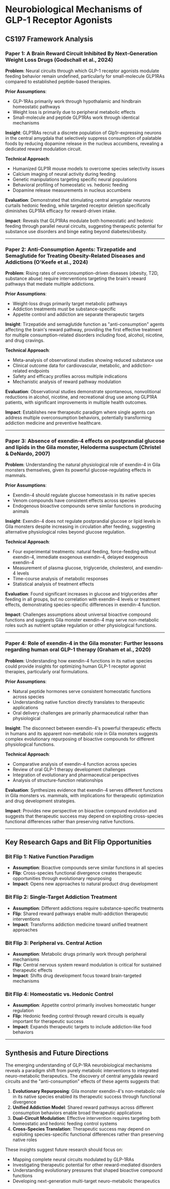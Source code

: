 # Neurobiological Mechanisms of GLP-1 Receptor Agonists

## CS197 Framework Analysis

### Paper 1: A Brain Reward Circuit Inhibited By Next-Generation Weight Loss Drugs (Godschall et al., 2024)

**Problem**: Neural circuits through which GLP-1 receptor agonists modulate feeding behavior remain undefined, particularly for small-molecule GLP1RAs compared to established peptide-based therapies.

**Prior Assumptions**:
- GLP-1RAs primarily work through hypothalamic and hindbrain homeostatic pathways
- Weight loss is primarily due to peripheral metabolic effects
- Small-molecule and peptide GLP1RAs work through identical mechanisms

**Insight**: GLP1RAs recruit a discrete population of Glp1r-expressing neurons in the central amygdala that selectively suppress consumption of palatable foods by reducing dopamine release in the nucleus accumbens, revealing a dedicated reward modulation circuit.

**Technical Approach**:
- Humanized GLP1R mouse models to overcome species selectivity issues
- Calcium imaging of neural activity during feeding
- Genetic manipulations targeting specific neural populations
- Behavioral profiling of homeostatic vs. hedonic feeding
- Dopamine release measurements in nucleus accumbens

**Evaluation**: Demonstrated that stimulating central amygdalar neurons curtails hedonic feeding, while targeted receptor deletion specifically diminishes GLP1RA efficacy for reward-driven intake.

**Impact**: Reveals that GLP1RAs modulate both homeostatic and hedonic feeding through parallel neural circuits, suggesting therapeutic potential for substance use disorders and binge eating beyond diabetes/obesity.

---

### Paper 2: Anti-Consumption Agents: Tirzepatide and Semaglutide for Treating Obesity-Related Diseases and Addictions (O'Keefe et al., 2024)

**Problem**: Rising rates of overconsumption-driven diseases (obesity, T2D, substance abuse) require interventions targeting the brain's reward pathways that mediate multiple addictions.

**Prior Assumptions**:
- Weight-loss drugs primarily target metabolic pathways
- Addiction treatments must be substance-specific
- Appetite control and addiction are separate therapeutic targets

**Insight**: Tirzepatide and semaglutide function as "anti-consumption" agents affecting the brain's reward pathway, providing the first effective treatment for multiple consumption-related disorders including food, alcohol, nicotine, and drug cravings.

**Technical Approach**:
- Meta-analysis of observational studies showing reduced substance use
- Clinical outcome data for cardiovascular, metabolic, and addiction-related endpoints
- Safety and efficacy profiles across multiple indications
- Mechanistic analysis of reward pathway modulation

**Evaluation**: Observational studies demonstrate spontaneous, nonvolitional reductions in alcohol, nicotine, and recreational drug use among GLP1RA patients, with significant improvements in multiple health outcomes.

**Impact**: Establishes new therapeutic paradigm where single agents can address multiple overconsumption behaviors, potentially transforming addiction medicine and preventive healthcare.

---

### Paper 3: Absence of exendin-4 effects on postprandial glucose and lipids in the Gila monster, Heloderma suspectum (Christel & DeNardo, 2007)

**Problem**: Understanding the natural physiological role of exendin-4 in Gila monsters themselves, given its powerful glucose-regulating effects in mammals.

**Prior Assumptions**:
- Exendin-4 should regulate glucose homeostasis in its native species
- Venom compounds have consistent effects across species
- Endogenous bioactive compounds serve similar functions in producing animals

**Insight**: Exendin-4 does not regulate postprandial glucose or lipid levels in Gila monsters despite increasing in circulation after feeding, suggesting alternative physiological roles beyond glucose regulation.

**Technical Approach**:
- Four experimental treatments: natural feeding, force-feeding without exendin-4, immediate exogenous exendin-4, delayed exogenous exendin-4
- Measurement of plasma glucose, triglyceride, cholesterol, and exendin-4 levels
- Time-course analysis of metabolic responses
- Statistical analysis of treatment effects

**Evaluation**: Found significant increases in glucose and triglycerides after feeding in all groups, but no correlation with exendin-4 levels or treatment effects, demonstrating species-specific differences in exendin-4 function.

**Impact**: Challenges assumptions about universal bioactive compound functions and suggests Gila monster exendin-4 may serve non-metabolic roles such as nutrient uptake regulation or other physiological functions.

---

### Paper 4: Role of exendin-4 in the Gila monster: Further lessons regarding human oral GLP-1 therapy (Graham et al., 2020)

**Problem**: Understanding how exendin-4 functions in its native species could provide insights for optimizing human GLP-1 receptor agonist therapies, particularly oral formulations.

**Prior Assumptions**:
- Natural peptide hormones serve consistent homeostatic functions across species
- Understanding native function directly translates to therapeutic applications
- Oral delivery challenges are primarily pharmaceutical rather than physiological

**Insight**: The disconnect between exendin-4's powerful therapeutic effects in humans and its apparent non-metabolic role in Gila monsters suggests complex evolutionary repurposing of bioactive compounds for different physiological functions.

**Technical Approach**:
- Comparative analysis of exendin-4 function across species
- Review of oral GLP-1 therapy development challenges
- Integration of evolutionary and pharmaceutical perspectives
- Analysis of structure-function relationships

**Evaluation**: Synthesizes evidence that exendin-4 serves different functions in Gila monsters vs. mammals, with implications for therapeutic optimization and drug development strategies.

**Impact**: Provides new perspective on bioactive compound evolution and suggests that therapeutic success may depend on exploiting cross-species functional differences rather than preserving native functions.

---

## Key Research Gaps and Bit Flip Opportunities

### Bit Flip 1: Native Function Paradigm
- **Assumption**: Bioactive compounds serve similar functions in all species
- **Flip**: Cross-species functional divergence creates therapeutic opportunities through evolutionary repurposing
- **Impact**: Opens new approaches to natural product drug development

### Bit Flip 2: Single-Target Addiction Treatment
- **Assumption**: Different addictions require substance-specific treatments
- **Flip**: Shared reward pathways enable multi-addiction therapeutic interventions
- **Impact**: Transforms addiction medicine toward unified treatment approaches

### Bit Flip 3: Peripheral vs. Central Action
- **Assumption**: Metabolic drugs primarily work through peripheral mechanisms
- **Flip**: Central nervous system reward modulation is critical for sustained therapeutic effects
- **Impact**: Shifts drug development focus toward brain-targeted mechanisms

### Bit Flip 4: Homeostatic vs. Hedonic Control
- **Assumption**: Appetite control primarily involves homeostatic hunger regulation
- **Flip**: Hedonic feeding control through reward circuits is equally important for therapeutic success
- **Impact**: Expands therapeutic targets to include addiction-like food behaviors

---

## Synthesis and Future Directions

The emerging understanding of GLP-1RA neurobiological mechanisms reveals a paradigm shift from purely metabolic interventions to integrated neuro-metabolic therapeutics. The discovery of central amygdala reward circuits and the "anti-consumption" effects of these agents suggests that:

1. **Evolutionary Repurposing**: Gila monster exendin-4's non-metabolic role in its native species enabled its therapeutic success through functional divergence
2. **Unified Addiction Model**: Shared reward pathways across different consumption behaviors enable broad therapeutic applications
3. **Dual-Circuit Modulation**: Effective intervention requires targeting both homeostatic and hedonic feeding control systems
4. **Cross-Species Translation**: Therapeutic success may depend on exploiting species-specific functional differences rather than preserving native roles

These insights suggest future research should focus on:
- Mapping complete neural circuits modulated by GLP-1RAs
- Investigating therapeutic potential for other reward-mediated disorders
- Understanding evolutionary pressures that shaped bioactive compound functions
- Developing next-generation multi-target neuro-metabolic therapeutics